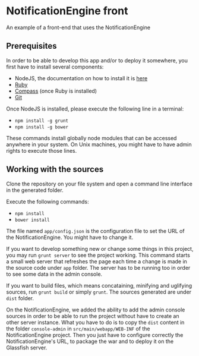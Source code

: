 # NotificationEngine front

An example of a front-end that uses the NotificationEngine

## Prerequisites

In order to be able to develop this app and/or to deploy it somewhere, you first have to install several components:

- NodeJS, the documentation on how to install it is [here](http://nodejs.org/)
- [Ruby](http://www.ruby-lang.org/en/downloads/)
- [Compass](http://compass-style.org/install/) (once Ruby is installed)
- [Git](http://git-scm.com/downloads)

Once NodeJS is installed, please execute the following line in a terminal:

- ```npm install -g grunt```
- ```npm install -g bower```

These commands install globally node modules that can be accessed anywhere in your system. On Unix machines, you might have to have admin rights to execute those lines.

## Working with the sources

Clone the repository on your file system and open a command line interface in the generated folder.

Execute the following commands:

- ```npm install```
- ```bower install```

The file named ```app/config.json``` is the configuration file to set the URL of the NotificationEngine. You might have to change it.

If you want to develop something new or change some things in this project, you may run ```grunt server``` to see the project working.
This command starts a small web server that refreshes the page each time a change is made in the source code under ```app``` folder.
The server has to be running too in order to see some data in the admin console.

If you want to build files, which means concataining, minifying and uglifying sources, run ```grunt build``` or simply ```grunt```.
The sources generated are under ```dist``` folder.

On the NotificationEngine, we added the ability to add the admin console sources in order to be able to run the project without have to create an other server instance.
What you have to do is to copy the ```dist``` content in the folder ```console-admin``` in ```src/main/webapp/WEB-INF``` of the NotificationEngine project.
Then you just have to configure correctly the NotificationEngine's URL, to package the war and to deploy it on the Glassfish server.